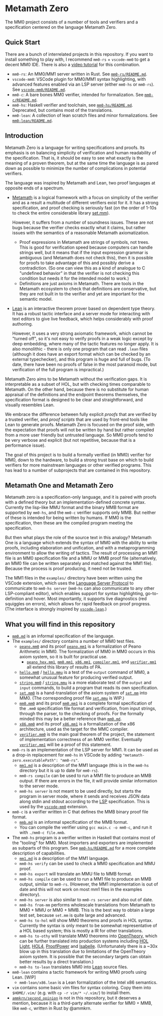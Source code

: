# Metamath Zero

The MM0 project consists of a number of tools and verifiers and a specification centered on the language Metamath Zero.


## Quick Start

There are a bunch of interrelated projects in this repository. If you want to install something to play with, I recommend `mm0-rs` + `vscode-mm0` to get a decent MM0 IDE. There is also a [video tutorial](https://www.youtube.com/watch?v=A7WfrW7-ifw) for this combination.

* `mm0-rs`: An MM0/MM1 server written in Rust. See [`mm0-rs/README.md`](mm0-rs/README.md).
* `vscode-mm0`: VSCode plugin for MM0/MM1 syntax highlighting, with advanced features enabled via an LSP server (either `mm0-hs` or `mm0-rs`). See [`vscode-mm0/README.md`](vscode-mm0/README.md).
* `mm0-c`: A bare bones MM0 verifier, intended for formalization. See [`mm0-c/README.md`](mm0-c/README.md).
* `mm0-hs`: Haskell verifier and toolchain, see [`mm0-hs/README.md`](mm0-hs/README.md). Deprecated, but contains most of the translations.
* `mm0-lean`: A collection of lean scratch files and minor formalizations. See [`mm0-lean/README.md`](mm0-lean/README.md).

## Introduction

Metamath Zero is a language for writing specifications and proofs. Its emphasis is on balancing simplicity of verification and human readability of the specification. That is, it should be easy to see what exactly is the meaning of a proven theorem, but at the same time the language is as pared down as possible to minimize the number of complications in potential verifiers.

The language was inspired by Metamath and Lean, two proof languages at opposite ends of a spectrum.

* [Metamath](http://us.metamath.org/) is a logical framework with a focus on simplicity of the verifier and as a result a multitude of different verifiers exist for it. It has a strong specification, and proof checking is seriously fast (on the order of 1-10s to check the entire considerable library [set.mm](https://github.com/metamath/set.mm/)).

  However, it suffers from a number of soundness issues. These are not bugs because the verifier checks exactly what it claims, but rather issues with the semantics of a reasonable Metamath axiomatization.
  * Proof expressions in Metamath are strings of symbols, not trees. This is good for verification speed because computers can handle strings well, but it means that if the input expression grammar is ambiguous (and Metamath does not check this), then it is possible for proofs to take advantage of this and possibly derive a contradiction. (So one can view this as a kind of analogue to C "undefined behavior" in that the verifier is not checking this condition but needs it for the intended model to work.)
  * Definitions are just axioms in Metamath. There are tools in the Metamath ecosystem to check that definitions are conservative, but they are not built in to the verifier and yet are important for the semantic model.

* [Lean](http://leanprover.github.io/) is an interactive theorem prover based on dependent type theory. It has a robust tactic interface and a server mode for interacting with text editors to give live feedback, which helps considerably with proof authoring.

  However, it uses a very strong axiomatic framework, which cannot be "turned off", so it's not easy to verify proofs in a weak logic except by deep embedding, where many of the tactic features no longer apply. It is also monolithic - there is only one program that can read `.lean` files (although it does have an export format which can be checked by an external typechecker), and this program is huge and full of bugs. (To date, there have been no proofs of false in the most paranoid mode, but verification of the full program is impractical.)

Metamath Zero aims to be Metamath without the verification gaps. It is interpretable as a subset of HOL, but with checking times comparable to Metamath. On the other hand, because there is no substitute for human appraisal of the definitions and the endpoint theorems themselves, the specification format is designed to be clear and straightforward, and visually resembles Lean.

We embrace the difference between fully explicit *proofs* that are verified by a trusted verifier, and *proof scripts* that are used by front-end tools like Lean to generate proofs. Metamath Zero is focused on the proof side, with the expectation that proofs will not be written by hand but rather compiled from a more user friendly but untrusted language. So MM0 proofs tend to be very verbose and explicit (but not repetitive, because that is a performance issue).

The goal of this project is to build a formally verified (in MM0) verifier for MM0, down to the hardware, to build a strong trust base on which to build verifiers for more mainstream languages or other verified programs. This has lead to a number of subprojects that are contained in this repository.

Metamath One and Metamath Zero
---
Metamath zero is a specification-only language, and it is paired with proofs with a defined theory but an implementation-defined concrete syntax. Currently the lisp-like MMU format and the binary MMB format are supported by `mm0-hs`, and the `mm0-c` verifier supports only MMB. But neither of these is intended for being written by humans. If MM0 is the specification, then these are the compiled program meeting the specification.

But then what plays the role of the source text in this analogy? Metamath One is a language which extends the syntax of MM0 with the ability to write proofs, including elaboration and unification, and with a metaprogramming environment to allow the writing of tactics. The result of processing an MM1 file is an MM0 specification file and a MMU or MMB proof file (alternatively, an MM0 file can be written separately and matched against the MM1 file). Because the process is proof producing, it need not be trusted.

The MM1 files in the `examples/` directory have been written using the VSCode extension, which uses the [Language Server Protocol](https://microsoft.github.io/language-server-protocol/) to communicate to `mm0-hs server` (`mm0-hs` can also communicate to any other LSP-compliant editor), which enables support for syntax highlighting, go-to-definition and hover. Most importantly, it supports live diagnostics (red squiggles on errors), which allows for rapid feedback on proof progress. (The interface is strongly inspired by [`vscode-lean`](https://github.com/leanprover/vscode-lean/).)

## What you will find in this repository

* [`mm0.md`](mm0.md) is an informal specification of the language.
* The `examples/` directory contains a number of MM0 test files.
  * [`peano.mm0`](examples/peano.mm0) and its proof [`peano.mm1`](examples/peano.mm1) is a formalization of Peano Arithmetic in MM0. The formalization of MM0 in MM0 occurs in this axiom system, so it is built for practical use.
    * [`peano_hex.mm1`](examples/peano_hex.mm1), [`mm0.mm1`](examples/mm0.mm1), [`x86.mm1`](examples/x86.mm1), [`compiler.mm1`](examples/compiler.mm1), and [`verifier.mm1`](examples/compiler.mm1) all extend this library of results of PA.
  * [`hello.mm0`](examples/hello.mm0) / [`hello.mmu`](examples/hello.mmu) is a test of the `output` command of MM0, a somewhat unusual feature for producing verified output.
  * [`string.mm0`](examples/string.mm0) / [`string.mmu`](examples/string.mmu) is a more elaborate test of the `output` and `input` commands, to build a program that reads its own specification.
  * [`set.mm0`](examples/set.mm0) is a hand-translation of the axiom system of [`set.mm`](https://github.com/metamath/set.mm/) into MM0. (The corresponding proof file [`set.mmu`](examples/set.mmu) is WIP.)
  * [`mm0.mm0`](examples/mm0.mm0) and its proof [`mm0.mm1`](examples/mm0.mm1) is a complete formal specification of the `.mm0` specification file format and verification, from input strings, through the parser, to the checking of proofs. For the formally minded this may be a better reference than [`mm0.md`](mm0.md).
  * [`x86.mm0`](examples/x86.mm0) and its proof [`x86.mm1`](examples/x86.mm1) is a formalization of the x86 architecture, used as the target for the MMC compiler.
  * [`verifier.mm0`](examples/verifier.mm0) is the main goal theorem of the project, the statement of implementation correctness of an MM0 verifier. Eventually [`verifier.mm1`](examples/verifier.mm1) will be a proof of this statement.
* `mm0-rs` is an implementation of the LSP server for MM1. It can be used as a drop-in replacement for `mm0-hs` in VSCode by adding `"metamath-zero.executablePath": "mm0-rs"`.
  * [`mm1.md`](mm0-hs/mm1.md) is a description of the MM1 language (this is in the `mm0-hs` directory but it is up to date for `mm0-rs`).
  * `mm0-rs compile` can be used to run a MM1 file to produce an MMB output. If there are errors in the file, it will provide similar information to the server mode.
  * `mm0-hs server` is not meant to be used directly, but starts the program in server mode, where it sends and receives JSON data along stdin and stdout according to the [LSP](https://microsoft.github.io/language-server-protocol/) specification. This is used by the [`vscode-mm0`](vscode-mm0/) extension.
* `mm0-c` is a verifier written in C that defines the MMB binary proof file format.
  * [`mmb.md`](mm0-c/mmb.md) is an informal specification of the MMB format.
  * You can compile the verifier using `gcc main.c -o mm0-c`, and run it with `./mm0-c file.mmb`.
* The `mm0-hs` program is a verifier written in Haskell that contains most of the "tooling" for MM0. Most importers and exporters are implemented as subparts of this program. See [`mm0-hs/README.md`](mm0-hs/README.md) for a more complete description of capabilities.
  * [`mm1.md`](mm0-hs/mm1.md) is a description of the MM1 language.
  * `mm0-hs verify` can be used to check a MM0 specification and MMU proof.
  * `mm0-hs export` will translate an MMU file to MMB format.
  * `mm0-hs compile` can be used to run a MM1 file to produce an MMB output, similar to `mm0-rs`. (However, the MM1 implementation is out of date and this will not work on most mm1 files in the examples directory).
  * `mm0-hs server` is also similar to `mm0-rs server` and also out of date.
  * `mm0-hs from-mm` performs wholescale translations from Metamath to MM0 + MMU or MM0 + MMB. This is the best way to obtain a large test set, because `set.mm` is quite large and advanced.
  * `mm0-hs to-hol` will show MM0 theorems and proofs in HOL syntax. Currently the syntax is only meant to be somewhat representative of a HOL based system; this is mostly a IR for other translations.
  * `mm0-hs to-othy` will translate MM0 theorems into [OpenTheory](http://www.gilith.com/opentheory/), which can be further translated into production systems including [HOL Light](https://www.cl.cam.ac.uk/~jrh13/hol-light/index.html), [HOL4](https://hol-theorem-prover.org/), [ProofPower](http://www.lemma-one.com/ProofPower/index/) and [Isabelle](https://www.cl.cam.ac.uk/research/hvg/Isabelle/). (Unfortunately there is a ~30x blow up in this translation due to limitations of the OpenTheory axiom system. It is possible that the secondary targets can obtain better results by a direct translation.)
  * `mm0-hs to-lean` translates MM0 into [Lean](leanprover.github.io/) source files.
* `mm0-lean` contains a tactic framework for writing MM0 proofs using Lean. [WIP]
  * `mm0-lean/x86.lean` is a Lean formalization of the Intel x86 semantics.
* `vim` contains some basic vim files for syntax coloring.
  Copy them into `$HOME/.vim/`
  (e.g. with `cp -r vim/* ~/.vim/`) to install them.
* [`ammkrn/second_opinion`](https://github.com/ammkrn/second_opinion) is not in this repository, but it deserves a mention, because it is a third-party alternate verifier for MM0 + MMB, like `mm0-c`, written in Rust by @ammkrn.
